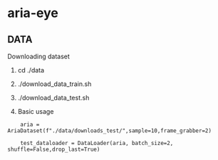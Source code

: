 # aria-eye


## DATA

Downloading dataset

1) cd ./data

2) ./download_data_train.sh

3) ./download_data_test.sh

4) Basic usage

```
    aria = AriaDataset(f"./data/downloads_test/",sample=10,frame_grabber=2)

    test_dataloader = DataLoader(aria, batch_size=2, shuffle=False,drop_last=True) 
```

